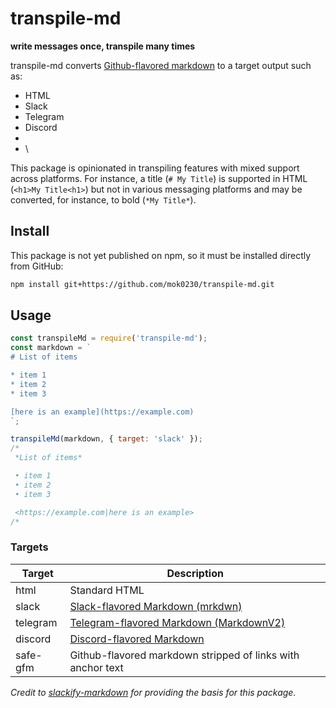 # transpile-md

**write messages once, transpile many times**

<!-- TODO: add this content back once the infrastructure exists!
![Build Status](https://github.com/jsarafajr/slackify-markdown/workflows/Build%20CI/badge.svg?branch=master)
[![codecov](https://codecov.io/gh/jsarafajr/slackify-markdown/branch/master/graph/badge.svg)](https://codecov.io/gh/jsarafajr/slackify-markdown) [![Known Vulnerabilities](https://snyk.io/test/github/jsarafajr/slackify-markdown/badge.svg)](https://snyk.io/test/github/jsarafajr/slackify-markdown) -->

transpile-md converts [Github-flavored markdown](https://github.github.com/gfm/) to a target output such as:

- HTML
- Slack
- Telegram
- Discord
-
- \

This package is opinionated in transpiling features with mixed support across platforms. For instance, a title (`# My Title`) is supported in HTML (`<h1>My Title<h1>`) but not in various messaging platforms and may be converted, for instance, to bold (`*My Title*`).

## Install

This package is not yet published on npm, so it must be installed directly from GitHub:

```bash
npm install git+https://github.com/mok0230/transpile-md.git
```

<!--TODO: add this back when package is on npm
 ```bash
npm install slackify-markdown
``` -->

## Usage

```js
const transpileMd = require('transpile-md');
const markdown = `
# List of items

* item 1
* item 2
* item 3

[here is an example](https://example.com)
`;

transpileMd(markdown, { target: 'slack' });
/*
 *List of items*

 • item 1
 • item 2
 • item 3

 <https://example.com|here is an example>
/*
```

### Targets

| Target   | Description                                                                                                                                   |
| -------- | --------------------------------------------------------------------------------------------------------------------------------------------- |
| html     | Standard HTML                                                                                                                                 |
| slack    | [Slack-flavored Markdown (mrkdwn)](https://api.slack.com/reference/surfaces/formatting)                                                       |
| telegram | [Telegram-flavored Markdown (MarkdownV2)](https://core.telegram.org/bots/api#markdownv2-style)                                                |
| discord  | [Discord-flavored Markdown](https://support.discord.com/hc/en-us/articles/210298617-Markdown-Text-101-Chat-Formatting-Bold-Italic-Underline-) |
| safe-gfm | Github-flavored markdown stripped of links with anchor text                                                                                   |

_Credit to [slackify-markdown](https://github.com/jsarafajr/slackify-markdown) for providing the basis for this package._
